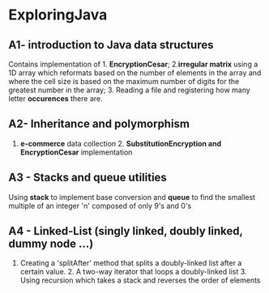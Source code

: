 # ExploringJava
## A1- introduction to Java data structures
Contains implementation of 1. __EncryptionCesar__; 2.__irregular matrix__ using a 1D array which reformats based on the number of elements in the array and where the cell size is based on the maximum number of digits for the greatest number in the array; 3. Reading a file and registering how many letter __occurences__ there are.
## A2- Inheritance and polymorphism
1. __e-commerce__ data collection 2. __SubstitutionEncryption and EncryptionCesar__ implementation
## A3 - Stacks and queue utilities
Using __stack__ to implement base conversion and __queue__ to find the smallest multiple of an integer 'n' composed of only 9's and 0's
## A4 - Linked-List (singly linked, doubly linked, dummy node ...)
1. Creating a 'splitAfter' method that splits a doubly-linked list after a certain value. 2. A two-way iterator that loops a doubly-linked list 3. Using recursion which takes a stack and reverses the order of elements
